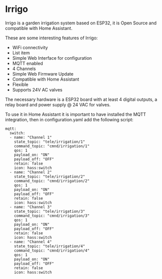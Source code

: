 # Irrigo

Irrigo is a garden irrigation system based on ESP32, it is Open Source and compatible with Home Assistant.

These are some interesting features of Irrigo:

 - WiFi connectivity
 - List item
 - Simple Web Interface for configuration
 - MQTT enabled
 - 4 Channels
 - Simple Web Firmware Update
 - Compatible with Home Assistant
 - Flexible
 - Supports 24V AC valves

The necessary hardware is a ESP32 board with at least 4 digital outputs, a relay board and power supply @ 24 VAC for valves.

To use it in Home Assistant it is important to have installed the MQTT integration, then in configuration.yaml add the following script:

    mqtt:
      switch:
      - name: "Channel 1"
        state_topic: "tele/irrigation/1"
        command_topic: "cmnd/irrigation/1"
        qos: 1
        payload_on: "ON"
        payload_off: "OFF"
        retain: false
        icon: hass:switch
      - name: "Channel 2"
        state_topic: "tele/irrigation/2"
        command_topic: "cmnd/irrigation/2"
        qos: 1
        payload_on: "ON"
        payload_off: "OFF"
        retain: false
        icon: hass:switch
      - name: "Channel 3"
        state_topic: "tele/irrigation/3"
        command_topic: "cmnd/irrigation/3"
        qos: 1
        payload_on: "ON"
        payload_off: "OFF"
        retain: false
        icon: hass:switch
      - name: "Channel 4"
        state_topic: "tele/irrigation/4"
        command_topic: "cmnd/irrigation/4"
        qos: 1
        payload_on: "ON"
        payload_off: "OFF"
        retain: false
        icon: hass:switch




